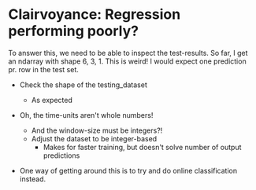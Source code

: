 # Clairvoyance: Regression performing poorly?
To answer this, we need to be able to inspect the test-results. So far, I get an ndarray with shape 6, 3, 1. This is weird! I would expect one prediction pr. row in the test set. 

* Check the shape of the testing_dataset
	* As expected

* Oh, the time-units aren't whole numbers!
	* And the window-size must be integers?!
	* Adjust the dataset to be integer-based
		* Makes for faster training, but doesn't solve number of output predictions

* One way of getting around this is to try and do online classification instead.

<!-- {BearID:6E0A4A43-6C94-4E77-849A-6B3B4652AD10-63716-00000422DA6DE301} -->
